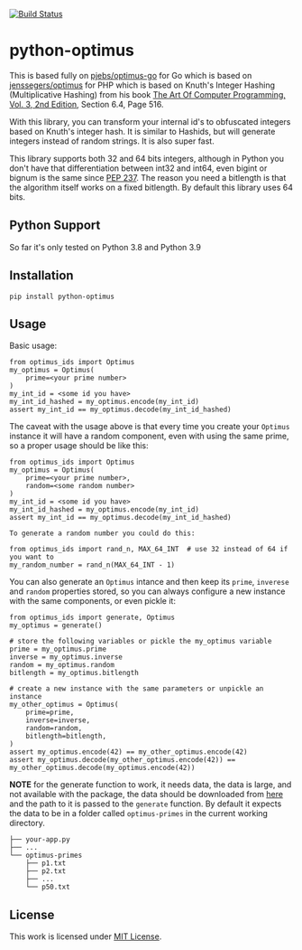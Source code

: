[![Build Status](https://travis-ci.com/mpcabd/python-optimus.svg?branch=main)](https://travis-ci.com/mpcabd/python-optimus)

# python-optimus
This is based fully on [pjebs/optimus-go](https://github.com/pjebs/optimus-go) for Go which is based on [jenssegers/optimus](https://github.com/jenssegers/optimus) for PHP which is based on Knuth's Integer Hashing (Multiplicative Hashing) from his book [The Art Of Computer Programming, Vol. 3, 2nd Edition](https://archive.org/details/B-001-001-250/page/n535/mode/2up), Section 6.4, Page 516.

With this library, you can transform your internal id's to obfuscated integers based on Knuth's integer hash. It is similar to Hashids, but will generate integers instead of random strings. It is also super fast.

This library supports both 32 and 64 bits integers, although in Python you don't have that differentiation between int32 and int64, even bigint or bignum is the same since [PEP 237](https://www.python.org/dev/peps/pep-0237/). The reason you need a bitlength is that the algorithm itself works on a fixed bitlength. By default this library uses 64 bits.

## Python Support

So far it's only tested on Python 3.8 and Python 3.9

## Installation

    pip install python-optimus

## Usage

Basic usage:

```
from optimus_ids import Optimus
my_optimus = Optimus(
    prime=<your prime number>
)
my_int_id = <some id you have>
my_int_id_hashed = my_optimus.encode(my_int_id)
assert my_int_id == my_optimus.decode(my_int_id_hashed)
```

The caveat with the usage above is that every time you create your `Optimus` instance it will have a random component, even with using the same prime, so a proper usage should be like this:

```
from optimus_ids import Optimus
my_optimus = Optimus(
    prime=<your prime number>,
    random=<some random number>
)
my_int_id = <some id you have>
my_int_id_hashed = my_optimus.encode(my_int_id)
assert my_int_id == my_optimus.decode(my_int_id_hashed)

To generate a random number you could do this:
```

```
from optimus_ids import rand_n, MAX_64_INT  # use 32 instead of 64 if you want to
my_random_number = rand_n(MAX_64_INT - 1)
```

You can also generate an `Optimus` intance and then keep its `prime`, `inverese` and `random` properties stored, so you can always configure a new instance with the same components, or even pickle it:

```
from optimus_ids import generate, Optimus
my_optimus = generate()

# store the following variables or pickle the my_optimus variable
prime = my_optimus.prime
inverse = my_optimus.inverse
random = my_optimus.random
bitlength = my_optimus.bitlength

# create a new instance with the same parameters or unpickle an instance
my_other_optimus = Optimus(
    prime=prime,
    inverse=inverse,
    random=random,
    bitlength=bitlength,
)
assert my_optimus.encode(42) == my_other_optimus.encode(42)
assert my_optimus.decode(my_other_optimus.encode(42)) == my_other_optimus.decode(my_optimus.encode(42))
```

**NOTE** for the generate function to work, it needs data, the data is large, and not available with the package, the data should be downloaded from [here](https://github.com/pjebs/optimus-go-primes) and the path to it is passed to the `generate` function. By default it expects the data to be in a folder called `optimus-primes` in the current working directory.

```
├── your-app.py
├── ...
└── optimus-primes
    ├── p1.txt
    ├── p2.txt
    ├── ...
    └── p50.txt
```

## License

This work is licensed under
[MIT License](https://opensource.org/licenses/MIT).
